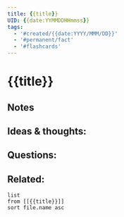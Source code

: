 ```yaml
---
title: {{title}}
UID: {{date:YYMMDDHHmmss}}
tags:
  - '#created/{{date:YYYY/MMM/DD}}'
  - '#permanent/fact'
  - '#flashcards'
---
```

# {{title}}

## Notes


## Ideas & thoughts:


## Questions:


## Related:
```dataview
list
from [[{{title}}]]
sort file.name asc
```

